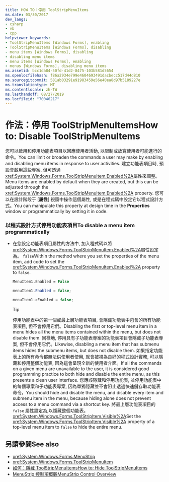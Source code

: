 ```yaml
---
title: HOW TO：停用 ToolStripMenuItems
ms.date: 03/30/2017
dev_langs:
- csharp
- vb
- cpp
helpviewer_keywords:
- ToolStripMenuItems [Windows Forms], enabling
- ToolStripMenuItems [Windows Forms], disabling
- menu items [Windows Forms], disabling
- disabling menu items
- menu items [Windows Forms], enabling
- menus [Windows Forms], disabling menu items
ms.assetid: bcc1da84-50fd-41d2-8475-103b581d5654
ms.openlocfilehash: f86a2934e799e4604693491dacbecc517d44d810
ms.sourcegitcommit: 581ab03291e91983459e56e40ea8d97b5189227e
ms.translationtype: MT
ms.contentlocale: zh-TW
ms.lasthandoff: 08/27/2019
ms.locfileid: "70046217"
---
```

# <a name="how-to-disable-toolstripmenuitems"></a><span data-ttu-id="38abb-102">作法：停用 ToolStripMenuItems</span><span class="sxs-lookup"><span data-stu-id="38abb-102">How to: Disable ToolStripMenuItems</span></span>
<span data-ttu-id="38abb-103">您可以啟用和停用功能表項目以回應使用者活動, 以限制或放寬使用者可能進行的命令。</span><span class="sxs-lookup"><span data-stu-id="38abb-103">You can limit or broaden the commands a user may make by enabling and disabling menu items in response to user activities.</span></span> <span data-ttu-id="38abb-104">建立功能表項目時, 預設會啟用這些專案, 但可透過<xref:System.Windows.Forms.ToolStripMenuItem.Enabled%2A>屬性來調整。</span><span class="sxs-lookup"><span data-stu-id="38abb-104">Menu items are enabled by default when they are created, but this can be adjusted through the <xref:System.Windows.Forms.ToolStripMenuItem.Enabled%2A> property.</span></span> <span data-ttu-id="38abb-105">您可以在設計階段于 [**屬性**] 視窗中操作這個屬性, 或是在程式碼中設定它以程式設計方式。</span><span class="sxs-lookup"><span data-stu-id="38abb-105">You can manipulate this property at design time in the **Properties** window or programmatically by setting it in code.</span></span>  
  
### <a name="to-disable-a-menu-item-programmatically"></a><span data-ttu-id="38abb-106">以程式設計方式停用功能表項目</span><span class="sxs-lookup"><span data-stu-id="38abb-106">To disable a menu item programmatically</span></span>  
  
- <span data-ttu-id="38abb-107">在您設定功能表項目屬性的方法中, 加入程式碼以將<xref:System.Windows.Forms.ToolStripMenuItem.Enabled%2A>屬性設定為。 `false`</span><span class="sxs-lookup"><span data-stu-id="38abb-107">Within the method where you set the properties of the menu item, add code to set the <xref:System.Windows.Forms.ToolStripMenuItem.Enabled%2A> property to `false`.</span></span>  
  
    ```vb  
    MenuItem1.Enabled = False  
    ```  
  
    ```csharp  
    menuItem1.Enabled = false;  
    ```  
  
    ```cpp  
    menuItem1->Enabled = false;  
    ```  
  
    > [!TIP]
    > <span data-ttu-id="38abb-108">停用功能表中的第一個或最上層功能表項目, 會隱藏功能表中包含的所有功能表項目, 但不會停用它們。</span><span class="sxs-lookup"><span data-stu-id="38abb-108">Disabling the first or top-level menu item in a menu hides all the menu items contained within the menu, but does not disable them.</span></span> <span data-ttu-id="38abb-109">同樣地, 停用具有子功能表專案的功能表項目會隱藏子功能表專案, 但不會停用它們。</span><span class="sxs-lookup"><span data-stu-id="38abb-109">Likewise, disabling a menu item that has submenu items hides the submenu items, but does not disable them.</span></span> <span data-ttu-id="38abb-110">如果指定功能表上的所有命令都無法供使用者使用, 就會被視為良好的程式設計實務, 可以隱藏和停用整個功能表, 因為這會呈現全新的使用者介面。</span><span class="sxs-lookup"><span data-stu-id="38abb-110">If all the commands on a given menu are unavailable to the user, it is considered good programming practice to both hide and disable the entire menu, as this presents a clean user interface.</span></span> <span data-ttu-id="38abb-111">您應該隱藏和停用功能表, 並停用功能表中的每個專案和子功能表專案, 因為單獨隱藏並不會阻止透過快速鍵存取功能表命令。</span><span class="sxs-lookup"><span data-stu-id="38abb-111">You should hide and disable the menu, and disable every item and submenu item in the menu, because hiding alone does not prevent access to a menu command via a shortcut key.</span></span> <span data-ttu-id="38abb-112">將最上層功能表項目的`false` 屬性設定為,以隱藏整個功能表。<xref:System.Windows.Forms.ToolStripItem.Visible%2A></span><span class="sxs-lookup"><span data-stu-id="38abb-112">Set the <xref:System.Windows.Forms.ToolStripItem.Visible%2A> property of a top-level menu item to `false` to hide the entire menu.</span></span>  
  
## <a name="see-also"></a><span data-ttu-id="38abb-113">另請參閱</span><span class="sxs-lookup"><span data-stu-id="38abb-113">See also</span></span>

- <xref:System.Windows.Forms.MenuStrip>
- <xref:System.Windows.Forms.ToolStripMenuItem>
- [<span data-ttu-id="38abb-114">如何：隱藏 ToolStripMenuItems</span><span class="sxs-lookup"><span data-stu-id="38abb-114">How to: Hide ToolStripMenuItems</span></span>](how-to-hide-toolstripmenuitems.md)
- [<span data-ttu-id="38abb-115">MenuStrip 控制項概觀</span><span class="sxs-lookup"><span data-stu-id="38abb-115">MenuStrip Control Overview</span></span>](menustrip-control-overview-windows-forms.md)
